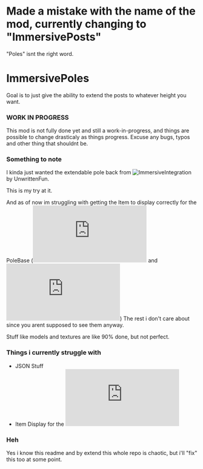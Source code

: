 # Made a mistake with the name of the mod, currently changing to "ImmersivePosts"
"Poles" isnt the right word.

# ImmersivePoles
Goal is to just give the ability to extend the posts to whatever height you want.

### WORK IN PROGRESS
This mod is not fully done yet and still a work-in-progress, and things are possible to change drasticaly as things progress.
Excuse any bugs, typos and other thing that shouldnt be.

### Something to note
I kinda just wanted the extendable pole back from ![ImmersiveIntegration](https://github.com/UnwrittenFun/ImmersiveIntegration) by UnwrittenFun.

This is my try at it.

And as of now im struggling with getting the Item to display correctly for the PoleBase (![JSON](https://github.com/TwistedGate/ImmersivePoles/blob/master/src/main/resources/assets/immersivepoles/models/block/extendablepost/polebase.json) and ![Java](https://github.com/TwistedGate/ImmersivePoles/blob/master/src/main/java/twistedgate/immersivepoles/common/blocks/BlockPole.java))
The rest i don't care about since you arent supposed to see them anyway.

Stuff like models and textures are like 90% done, but not perfect.

### Things i currently struggle with
 - JSON Stuff
 - Item Display for the ![PoleBase](https://github.com/TwistedGate/ImmersivePoles/blob/master/src/main/resources/assets/immersivepoles/models/block/extendablepost/polebase.json)

### Heh
Yes i know this readme and by extend this whole repo is chaotic, but i'll "fix" this too at some point.
